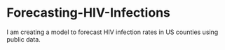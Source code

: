 # Forecasting-HIV-Infections
I am creating a model to forecast HIV infection rates in US counties using public data.

